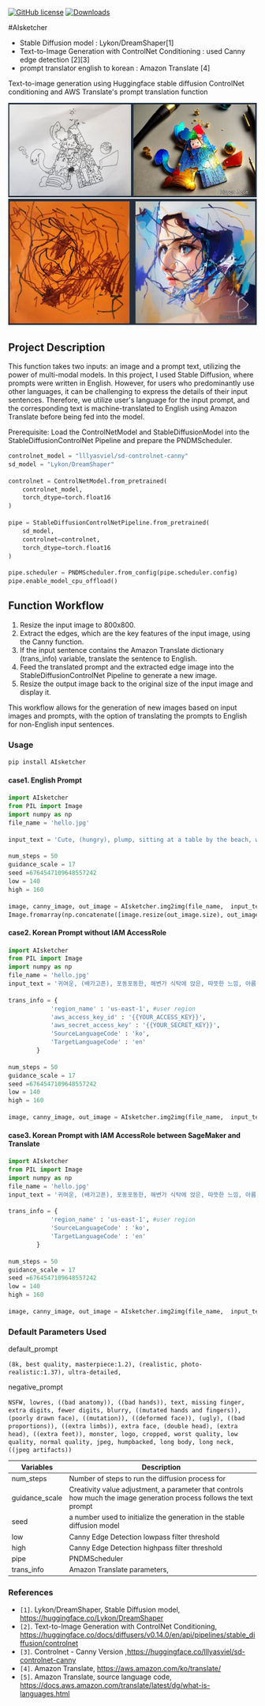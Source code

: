 [![GitHub license](https://img.shields.io/badge/license-MIT-blue.svg?style=flat-square)](https://raw.githubusercontent.com/hyeonsangjeon/youtube-dl-nas/master/LICENSE)
[![Downloads](https://pepy.tech/badge/ai-sketcher)](https://pepy.tech/project/AIsketcher)

#AIsketcher

- Stable Diffusion model : Lykon/DreamShaper[1] 
- Text-to-Image Generation with ControlNet Conditioning : used Canny edge detection [2][3]
- prompt translator english to korean : Amazon Translate [4]

Text-to-image generation using Huggingface stable diffusion ControlNet conditioning and AWS Translate's prompt translation function

![screenshot1](https://github.com/hyeonsangjeon/AIsketcher/blob/main/pic/yahunjeon.png?raw=true)
![screenshot2](https://github.com/hyeonsangjeon/AIsketcher/blob/main/pic/seowonjeon.png?raw=true)

## Project Description
This function takes two inputs: an image and a prompt text, utilizing the power of multi-modal models.
In this project, I used Stable Diffusion, where prompts were written in English. However, for users who predominantly use other languages, it can be challenging to express the details of their input sentences. Therefore, we utilize user's language for the input prompt, and the corresponding text is machine-translated to English using Amazon Translate before being fed into the model.

Prerequisite: Load the ControlNetModel and StableDiffusionModel into the StableDiffusionControlNet Pipeline and prepare the PNDMScheduler.
```python
controlnet_model = "lllyasviel/sd-controlnet-canny"
sd_model = "Lykon/DreamShaper"

controlnet = ControlNetModel.from_pretrained(
    controlnet_model,
    torch_dtype=torch.float16
)

pipe = StableDiffusionControlNetPipeline.from_pretrained(
    sd_model,
    controlnet=controlnet,
    torch_dtype=torch.float16
)

pipe.scheduler = PNDMScheduler.from_config(pipe.scheduler.config)
pipe.enable_model_cpu_offload()
```

## Function Workflow

1. Resize the input image to 800x800.
2. Extract the edges, which are the key features of the input image, using the Canny function.
3. If the input sentence contains the Amazon Translate dictionary (trans_info) variable, translate the sentence to English.
4. Feed the translated prompt and the extracted edge image into the StableDiffusionControlNet Pipeline to generate a new image.
5. Resize the output image back to the original size of the input image and display it.

This workflow allows for the generation of new images based on input images and prompts, with the option of translating the prompts to English for non-English input sentences.

### Usage

```bash
pip install AIsketcher
```


#### case1. English Prompt 

```python
import AIsketcher
from PIL import Image
import numpy as np
file_name = 'hello.jpg'

input_text = 'Cute, (hungry), plump, sitting at a table by the beach, warm feeling, beautiful shining eyes, seascape'

num_steps = 50
guidance_scale = 17
seed =6764547109648557242 
low = 140
high = 160

image, canny_image, out_image = AIsketcher.img2img(file_name,  input_text,  num_steps, guidance_scale, seed, low, high, pipe)
Image.fromarray(np.concatenate([image.resize(out_image.size), out_image], axis=1))
```

#### case2. Korean Prompt without IAM AccessRole

```python
import AIsketcher
from PIL import Image
import numpy as np
file_name = 'hello.jpg'
input_text = '귀여운, (배가고픈), 포동포동한, 해변가 식탁에 앉은, 따뜻한 느낌, 아름답고 빛나는 눈, 바다풍경'

trans_info = {
            'region_name' : 'us-east-1', #user region
            'aws_access_key_id' : '{{YOUR_ACCESS_KEY}}',
            'aws_secret_access_key' : '{{YOUR_SECRET_KEY}}',
            'SourceLanguageCode' : 'ko',
            'TargetLanguageCode' : 'en'
        }

num_steps = 50
guidance_scale = 17
seed =6764547109648557242 
low = 140
high = 160

image, canny_image, out_image = AIsketcher.img2img(file_name,  input_text,  num_steps, guidance_scale, seed, low, high, pipe, trans_info)
```

#### case3. Korean Prompt with IAM AccessRole between SageMaker and Translate
```python
import AIsketcher
from PIL import Image
import numpy as np
file_name = 'hello.jpg'
input_text = '귀여운, (배가고픈), 포동포동한, 해변가 식탁에 앉은, 따뜻한 느낌, 아름답고 빛나는 눈, 바다풍경'

trans_info = {
            'region_name' : 'us-east-1', #user region
            'SourceLanguageCode' : 'ko',
            'TargetLanguageCode' : 'en'
        }

num_steps = 50
guidance_scale = 17
seed =6764547109648557242 
low = 140
high = 160

image, canny_image, out_image = AIsketcher.img2img(file_name,  input_text,  num_steps, guidance_scale, seed, low, high, pipe, trans_info)
```


### Default Parameters Used
default_prompt
```text
(8k, best quality, masterpiece:1.2), (realistic, photo-realistic:1.37), ultra-detailed,
```
negative_prompt
```text
NSFW, lowres, ((bad anatomy)), ((bad hands)), text, missing finger, extra digits, fewer digits, blurry, ((mutated hands and fingers)), (poorly drawn face), ((mutation)), ((deformed face)), (ugly), ((bad proportions)), ((extra limbs)), extra face, (double head), (extra head), ((extra feet)), monster, logo, cropped, worst quality, low quality, normal quality, jpeg, humpbacked, long body, long neck, ((jpeg artifacts))
```

| Variables      | Description                                                                                                     |
|----------------|-----------------------------------------------------------------------------------------------------------------|
| num_steps      | Number of steps to run the diffusion process for                                                                |  
| guidance_scale | Creativity value adjustment, a parameter that controls how much the image generation process follows the text prompt | 
| seed           | a number used to initialize the generation in the stable diffusion model                                        |
| low            | Canny Edge Detection lowpass filter threshold                                                                   |
| high           | Canny Edge Detection highpass filter threshold                                                                  |
| pipe           | PNDMScheduler                                                                                |
| trans_info     | Amazon Translate parameters,                                                                                       |



### References 
- `[1]`. Lykon/DreamShaper, Stable Diffusion model, https://huggingface.co/Lykon/DreamShaper
- `[2]`. Text-to-Image Generation with ControlNet Conditioning, https://huggingface.co/docs/diffusers/v0.14.0/en/api/pipelines/stable_diffusion/controlnet
- `[3]`. Controlnet - Canny Version ,https://huggingface.co/lllyasviel/sd-controlnet-canny
- `[4]`. Amazon Translate, https://aws.amazon.com/ko/translate/
- `[5]`. Amazon Translate, source language code, https://docs.aws.amazon.com/translate/latest/dg/what-is-languages.html